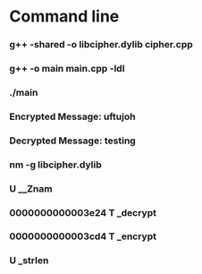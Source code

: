 # Command line
### g++ -shared -o libcipher.dylib cipher.cpp 
### g++ -o main main.cpp -ldl
### ./main
### Encrypted Message: uftujoh
### Decrypted Message: testing
### nm -g libcipher.dylib
###                  U __Znam
### 0000000000003e24 T _decrypt
### 0000000000003cd4 T _encrypt
###                  U _strlen

